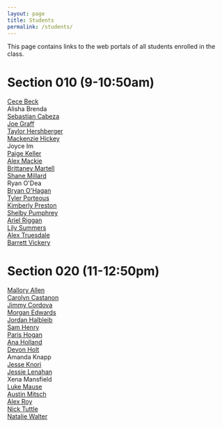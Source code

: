 ```yaml
---
layout: page
title: Students
permalink: /students/
---
```


This page contains links to the web portals of all students enrolled in the class. 

# Section 010 (9-10:50am)
[Cece Beck](http://creative.colorado.edu/~cabe9711)<br>
Alisha Brenda<br>
[Sebastian Cabeza](http://creative.colorado.edu/~seca8943/)<br>
[Joe Graff](http://creative.colorado.edu/~jogr2263)<br>
[Taylor Hershberger](http://creative.colorado.edu/~tahe2849/)<br>
[Mackenzie Hickey](http://creative.colorado.edu/~mahi8826/)<br>
Joyce Im<br>
[Paige Keller](http://creative.colorado.edu/~pake0575/)<br>
[Alex Mackie](http://creative.colorado.edu/~alma4388/)<br>
[Brittaney Martell](http://creative.colorado.edu/~brma9976)<br>
[Shane Millard](http://creative.colorado.edu/~shmi9037/)<br>
Ryan O'Dea<br>
[Bryan O'Hagan](http://creative.colorado.edu/~broh8605/)<br>
[Tyler Porteous](http://creative.colorado.edu/~typo6355/)<br>
[Kimberly Preston](http://creative.colorado.edu/~kipr2395/)<br>
[Shelby Pumphrey](http://creative.colorado.edu/~shpu9657/)<br>
[Ariel Riggan](http://creative.colorado.edu/~arri8127)<br>
[Lily Summers](http://creative.colorado.edu/~lisu6207/)<br>
[Alex Truesdale](http://creative.colorado.edu/~altr7532/)<br>
[Barrett Vickery](http://creative.colorado.edu/~bavi4882/)<br>



# Section 020 (11-12:50pm)
[Mallory Allen](http://creative.colorado.edu/~maal3296)<br>
[Carolyn Castanon](http://creative.colorado.edu/~caca1257/)<br>
[Jimmy Cordova](http://creative.colorado.edu/~loco4851/)<br>
[Morgan Edwards](http://creative.colorado.edu/~moed1451/)<br>
[Jordan Halbleib](http://creative.colorado.edu/~joha3547/)<br>
[Sam Henry](http://creative.colorado.edu/~sahe1180/)<br>
[Paris Hogan](http://creative.colorado.edu/~paho3043/)<br>
[Ana Holland](http://creative.colorado.edu/~anho7054/)<br>
[Devon Holt](http://creative.colorado.edu/~deho6632/)<br>
Amanda Knapp<br>
[Jesse Knori](http://creative.colorado.edu/~jekn5109/)<br>
[Jessie Lenahan](http://creative.colorado.edu/~jele0758/)<br>
Xena Mansfield<br>
[Luke Mause](http://creative.colorado.edu/~luma1107/)<br>
[Austin Mitsch](http://creative.colorado.edu/~aumi5427/)<br>
[Alex Roy](http://creative.colorado.edu/~alro4560/)<br>
[Nick Tuttle](http://creative.colorado.edu/~nitu5102/)<br>
[Natalie Walter](http://creative.colorado.edu/~nawa0900/)<br>

